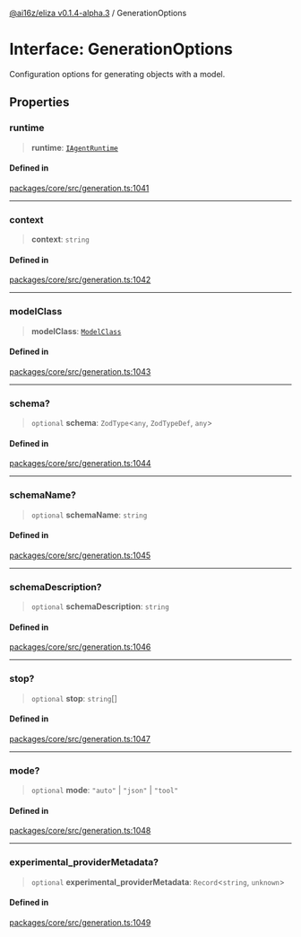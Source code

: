 [@ai16z/eliza v0.1.4-alpha.3](../index.md) / GenerationOptions

# Interface: GenerationOptions

Configuration options for generating objects with a model.

## Properties

### runtime

> **runtime**: [`IAgentRuntime`](IAgentRuntime.md)

#### Defined in

[packages/core/src/generation.ts:1041](https://github.com/artela-network/focEliza/blob/main/packages/core/src/generation.ts#L1041)

***

### context

> **context**: `string`

#### Defined in

[packages/core/src/generation.ts:1042](https://github.com/artela-network/focEliza/blob/main/packages/core/src/generation.ts#L1042)

***

### modelClass

> **modelClass**: [`ModelClass`](../enumerations/ModelClass.md)

#### Defined in

[packages/core/src/generation.ts:1043](https://github.com/artela-network/focEliza/blob/main/packages/core/src/generation.ts#L1043)

***

### schema?

> `optional` **schema**: `ZodType`\<`any`, `ZodTypeDef`, `any`\>

#### Defined in

[packages/core/src/generation.ts:1044](https://github.com/artela-network/focEliza/blob/main/packages/core/src/generation.ts#L1044)

***

### schemaName?

> `optional` **schemaName**: `string`

#### Defined in

[packages/core/src/generation.ts:1045](https://github.com/artela-network/focEliza/blob/main/packages/core/src/generation.ts#L1045)

***

### schemaDescription?

> `optional` **schemaDescription**: `string`

#### Defined in

[packages/core/src/generation.ts:1046](https://github.com/artela-network/focEliza/blob/main/packages/core/src/generation.ts#L1046)

***

### stop?

> `optional` **stop**: `string`[]

#### Defined in

[packages/core/src/generation.ts:1047](https://github.com/artela-network/focEliza/blob/main/packages/core/src/generation.ts#L1047)

***

### mode?

> `optional` **mode**: `"auto"` \| `"json"` \| `"tool"`

#### Defined in

[packages/core/src/generation.ts:1048](https://github.com/artela-network/focEliza/blob/main/packages/core/src/generation.ts#L1048)

***

### experimental\_providerMetadata?

> `optional` **experimental\_providerMetadata**: `Record`\<`string`, `unknown`\>

#### Defined in

[packages/core/src/generation.ts:1049](https://github.com/artela-network/focEliza/blob/main/packages/core/src/generation.ts#L1049)
